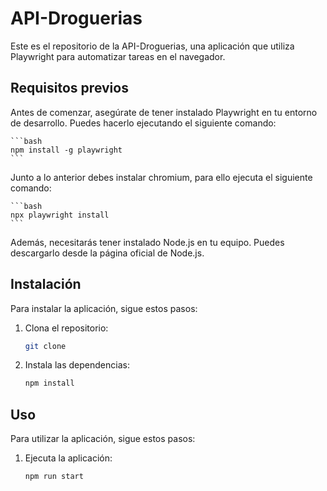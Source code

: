 # API-Droguerias

Este es el repositorio de la API-Droguerias, una aplicación que utiliza Playwright para automatizar tareas en el navegador.

## Requisitos previos

Antes de comenzar, asegúrate de tener instalado Playwright en tu entorno de desarrollo. Puedes hacerlo ejecutando el siguiente comando:
    
    ```bash
    npm install -g playwright
    ```

Junto a lo anterior debes instalar chromium, para ello ejecuta el siguiente comando:

    ```bash
    npx playwright install
    ```
    
Además, necesitarás tener instalado Node.js en tu equipo. Puedes descargarlo desde la página oficial de Node.js.

## Instalación

Para instalar la aplicación, sigue estos pasos:

1. Clona el repositorio:

    ```bash
    git clone
    ```

2. Instala las dependencias:

    ```bash
    npm install
    ```

## Uso

Para utilizar la aplicación, sigue estos pasos:

1. Ejecuta la aplicación:

    ```bash
    npm run start
    ```


